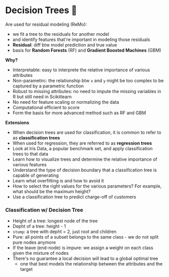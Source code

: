 # Decision Trees 🌳
Are used for residual modeling (ReMo): 
- we fit a tree to the residuals for another model 
- and identify features that're important in modeling those residuals 
- **Residual**: diff btw model prediction and true value 
- basis for **Random Forests** (RF) and **Gradient Boosted Machines** (GBM)

**Why?**
- Interpretable: easy to interprete the relative importance of various attributes
- Non-parametirc: the relationship btw `x` and `y` might be too complex to be captured by a parametric function
- Robust to missing attributes: no need to impute the missing variables in R but still need in Scikitlearn
- No need for feature scaling or normalizing the data
- Computational efficient to score
- Form the basis for more advanced method such as RF and GBM

**Extensions**
- When decision trees are used for classification, it is common to refer to as **classification trees**
- When used for regression, they are referred to as **regression trees**
- Look at Iris Data, a popular benchmark set, and apply classification trees to that data
- Learn how to visualize trees and determine the relative importance of various features
- Understand the type of decision boundary that a classification tree is capable of generating
- Learn what overfitting is and how to avoid it
- How to select the right values for the various parameters? For example, what should be the maximum height?
- Use a classification tree to predict charge-off of customers

### Classification w/ Decision Tree
- Height of a tree: longest node of the tree
- Depht of a tree: height - 1
- `stump`: a tree with depht = 2, just root and children
- Pure: all points of a subset belongs to the same class - we do not split pure nodes anymore
- If the leave (end-node) is impure: we assign a weight on each class given the mixture of nodes 
- There's no guarantee a local decision will lead to a global optimal tree
  - one that best models the relationship between the attributes and the target


